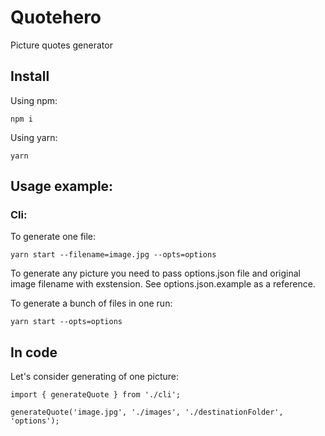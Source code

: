 # Quotehero

Picture quotes generator

## Install

Using npm:

```
npm i
```

Using yarn:

```
yarn
```

## Usage example:

### Cli:

To generate one file:

```
yarn start --filename=image.jpg --opts=options
```

To generate any picture you need to pass options.json file and original image filename with exstension. See options.json.example as a reference.

To generate a bunch of files in one run:

```
yarn start --opts=options
```

## In code

Let's consider generating of one picture:

```
import { generateQuote } from './cli';

generateQuote('image.jpg', './images', './destinationFolder', 'options');
```

